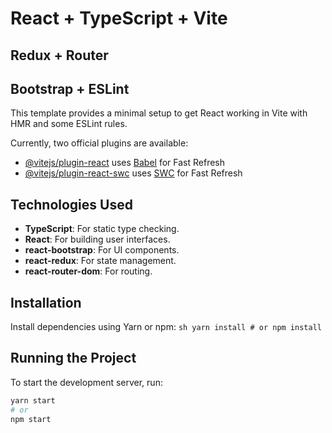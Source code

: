 # React + TypeScript + Vite
## Redux + Router
## Bootstrap + ESLint

This template provides a minimal setup to get React working in Vite with HMR and some ESLint rules.

Currently, two official plugins are available:

- [@vitejs/plugin-react](https://github.com/vitejs/vite-plugin-react/blob/main/packages/plugin-react/README.md) uses [Babel](https://babeljs.io/) for Fast Refresh
- [@vitejs/plugin-react-swc](https://github.com/vitejs/vite-plugin-react-swc) uses [SWC](https://swc.rs/) for Fast Refresh

## Technologies Used

- **TypeScript**: For static type checking.
- **React**: For building user interfaces.
- **react-bootstrap**: For UI components.
- **react-redux**: For state management.
- **react-router-dom**: For routing.

## Installation

Install dependencies using Yarn or npm:
    ```sh
    yarn install
    # or
    npm install
    ```

## Running the Project

To start the development server, run:
```sh
yarn start
# or
npm start